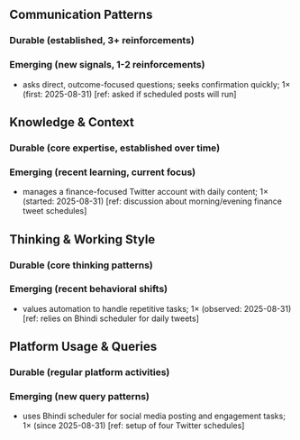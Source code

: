 ## Communication Patterns
### Durable (established, 3+ reinforcements)

### Emerging (new signals, 1-2 reinforcements)
- asks direct, outcome-focused questions; seeks confirmation quickly; 1× (first: 2025-08-31) [ref: asked if scheduled posts will run]

## Knowledge & Context
### Durable (core expertise, established over time)

### Emerging (recent learning, current focus)
- manages a finance-focused Twitter account with daily content; 1× (started: 2025-08-31) [ref: discussion about morning/evening finance tweet schedules]

## Thinking & Working Style
### Durable (core thinking patterns)

### Emerging (recent behavioral shifts)
- values automation to handle repetitive tasks; 1× (observed: 2025-08-31) [ref: relies on Bhindi scheduler for daily tweets]

## Platform Usage & Queries
### Durable (regular platform activities)

### Emerging (new query patterns)
- uses Bhindi scheduler for social media posting and engagement tasks; 1× (since 2025-08-31) [ref: setup of four Twitter schedules]